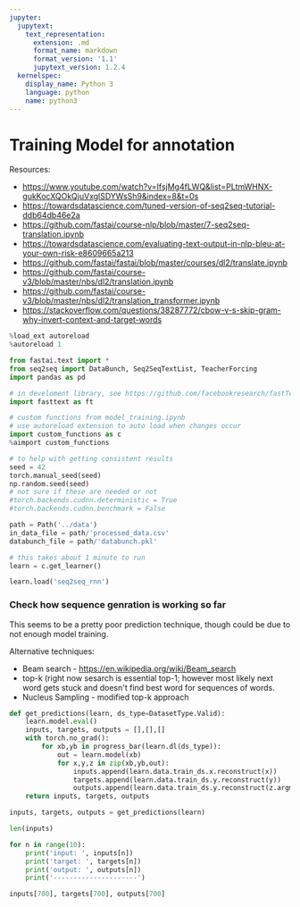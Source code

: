```yaml
---
jupyter:
  jupytext:
    text_representation:
      extension: .md
      format_name: markdown
      format_version: '1.1'
      jupytext_version: 1.2.4
  kernelspec:
    display_name: Python 3
    language: python
    name: python3
---
```


# Training Model for annotation

Resources:

* https://www.youtube.com/watch?v=IfsjMg4fLWQ&list=PLtmWHNX-gukKocXQOkQjuVxglSDYWsSh9&index=8&t=0s
* https://towardsdatascience.com/tuned-version-of-seq2seq-tutorial-ddb64db46e2a
* https://github.com/fastai/course-nlp/blob/master/7-seq2seq-translation.ipynb
* https://towardsdatascience.com/evaluating-text-output-in-nlp-bleu-at-your-own-risk-e8609665a213
* https://github.com/fastai/fastai/blob/master/courses/dl2/translate.ipynb
* https://github.com/fastai/course-v3/blob/master/nbs/dl2/translation.ipynb
* https://github.com/fastai/course-v3/blob/master/nbs/dl2/translation_transformer.ipynb
* https://stackoverflow.com/questions/38287772/cbow-v-s-skip-gram-why-invert-context-and-target-words


```python
%load_ext autoreload
%autoreload 1
```

```python
from fastai.text import *
from seq2seq import DataBunch, Seq2SeqTextList, TeacherForcing
import pandas as pd

# in develoment library, see https://github.com/facebookresearch/fastText to download, how to build, etc.
import fasttext as ft

# custom functions from model_training.ipynb
# use autoreload extension to auto load when changes occur
import custom_functions as c
%aimport custom_functions
```

```python
# to help with getting consistent results
seed = 42
torch.manual_seed(seed)
np.random.seed(seed)
# not sure if these are needed or not
#torch.backends.cudnn.deterministic = True
#torch.backends.cudnn.benchmark = False
```

```python
path = Path('../data')
in_data_file = path/'processed_data.csv'
databunch_file = path/'databunch.pkl'
```

```python
# this takes about 1 minute to run
learn = c.get_learner()
```

```python
learn.load('seq2seq_rnn')
```

### Check how sequence genration is working so far

This seems to be a pretty poor prediction technique, though could be due to not enough model training.

Alternative techniques:

* Beam search - https://en.wikipedia.org/wiki/Beam_search
* top-k (right now sesarch is essential top-1; however most likely next word gets stuck and doesn't find best word for sequences of words.
* Nucleus  Sampling  - modified top-k approach

```python
def get_predictions(learn, ds_type=DatasetType.Valid):
    learn.model.eval()
    inputs, targets, outputs = [],[],[]
    with torch.no_grad():
        for xb,yb in progress_bar(learn.dl(ds_type)):
            out = learn.model(xb)
            for x,y,z in zip(xb,yb,out):
                inputs.append(learn.data.train_ds.x.reconstruct(x))
                targets.append(learn.data.train_ds.y.reconstruct(y))
                outputs.append(learn.data.train_ds.y.reconstruct(z.argmax(1)))
    return inputs, targets, outputs
```

```python
inputs, targets, outputs = get_predictions(learn)
```

```python
len(inputs)
```

```python
for n in range(10):
    print('input: ', inputs[n])
    print('target: ', targets[n])
    print('output: ', outputs[n])
    print('---------------------')
```

```python
inputs[700], targets[700], outputs[700]
```

```python

```
